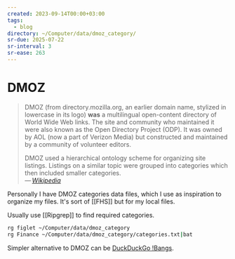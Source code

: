 ```yaml
---
created: 2023-09-14T00:00+03:00
tags:
  - blog
directory: ~/Computer/data/dmoz_category/
sr-due: 2025-07-22
sr-interval: 3
sr-ease: 263
---
```


# DMOZ

> DMOZ (from directory.mozilla.org, an earlier domain name, stylized in lowercase in its logo) **was** a multilingual open-content directory of World Wide Web links. The site and community who maintained it were also known as the Open Directory Project (ODP). It was owned by AOL (now a part of Verizon Media) but constructed and maintained by a community of volunteer editors.
>
> DMOZ used a hierarchical ontology scheme for organizing site listings. Listings on a similar topic were grouped into categories which then included smaller categories.\
> — <cite>[Wikipedia](https://en.wikipedia.org/wiki/DMOZ)</cite>

Personally I have DMOZ categories data files, which I use as inspiration to organize my files. It's sort of [[FHS]] but for my local files.

Usually use [[Ripgrep]] to find required categories.

```sh
rg figlet ~/Computer/data/dmoz_category
rg Finance ~/Computer/data/dmoz_category/categories.txt|bat
```

Simpler alternative to DMOZ can be [DuckDuckGo !Bangs](https://duckduckgo.com/bangs).
